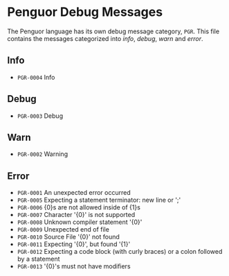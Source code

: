 # Penguor Debug Messages

The Penguor language has its own debug message category, `PGR`. This file contains the messages categorized into _info_, _debug_, _warn_ and _error_.

## Info

- `PGR-0004` Info

## Debug

- `PGR-0003` Debug

## Warn

- `PGR-0002` Warning

## Error

- `PGR-0001` An unexpected error occurred
- `PGR-0005` Expecting a statement terminator: new line or ';'
- `PGR-0006` {0}s are not allowed inside of {1}s
- `PGR-0007` Character '{0}' is not supported
- `PGR-0008` Unknown compiler statement '{0}'
- `PGR-0009` Unexpected end of file
- `PGR-0010` Source File '{0}' not found
- `PGR-0011` Expecting '{0}', but found '{1}'
- `PGR-0012` Expecting a code block (with curly braces) or a colon followed by a statement
- `PGR-0013` '{0}'s must not have modifiers
